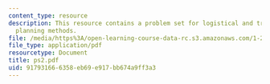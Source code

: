 ```yaml
---
content_type: resource
description: This resource contains a problem set for logistical and transportation
  planning methods.
file: /media/https%3A/open-learning-course-data-rc.s3.amazonaws.com/1-203j-logistical-and-transportation-planning-methods-fall-2006/917931666358eb69e917bb674a9ff3a3_ps2.pdf
file_type: application/pdf
resourcetype: Document
title: ps2.pdf
uid: 91793166-6358-eb69-e917-bb674a9ff3a3
---
```

